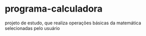 # programa-calculadora
projeto de estudo, que realiza operações básicas da matemática selecionadas pelo usuário

